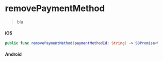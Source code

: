 # removePaymentMethod

> bla

<!-- tabs:start -->

#### **iOS**

```swift
public func removePaymentMethod(paymentMethodId: String) -> SBPromise<Void>
```

#### **Android**

```kotlin
```

<!-- tabs:end -->